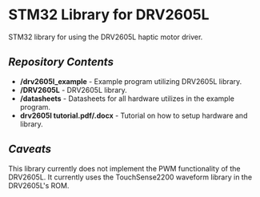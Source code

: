 <h1> STM32 Library for DRV2605L  </h1>

STM32 library for using the DRV2605L haptic motor driver.



***Repository Contents***
---
- **/drv2605l_example** - Example program utilizing DRV2605L library.
- **/DRV2605L** - DRV2605L library.
- **/datasheets** - Datasheets for all hardware utilizes in the example program.
- **drv2605l tutorial.pdf/.docx** - Tutorial on how to setup hardware and library.

***Caveats***
---
This library currently does not implement the PWM functionality of the DRV2605L. It currently uses the TouchSense2200 waveform library in the DRV2605L's ROM.
